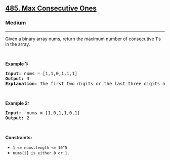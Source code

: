 <h2><a href="https://leetcode.com/problems/max-consecutive-ones/">485. Max Consecutive Ones</a></h2><h3>Medium</h3><hr><div><p>Given a binary array nums, 
  return the maximum number of consecutive 1's in the array.</p>
  
   <p>&nbsp;</p>
<p><strong>Example 1:</strong></p>
<pre><strong>Input:</strong> nums = [1,1,0,1,1,1]
<strong>Output:</strong> 3
<strong>Explanation:</strong> The first two digits or the last three digits are consecutive 1s. The maximum number of consecutive 1s is 3.
</pre>

  
   <p>&nbsp;</p>
<p><strong>Example 2:</strong></p>
<pre><strong>Input:</strong>  nums = [1,0,1,1,0,1]
<strong>Output:</strong> 2
</pre>
<p>&nbsp;</p>
<p><strong>Constraints:</strong></p>

<ul>
	<li><code>1 <= nums.length <= 10^5</code></li>
  <li><code>nums[i] is either 0 or 1.</code></li>
</ul>
</div>
